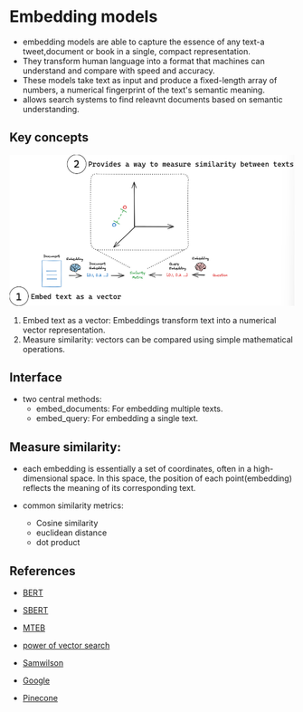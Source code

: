 # Embedding models

- embedding models are able to capture the essence of any text-a tweet,document or book in a single, compact representation.
- They transform human language into a format that machines can understand and compare with speed and accuracy.
- These models take text as input and produce a fixed-length array of numbers, a numerical fingerprint of the text's semantic meaning.
- allows search systems to find releavnt documents based on semantic understanding.

## Key concepts
![alt text](image-16.png)

1. Embed text as a vector: Embeddings transform text into a numerical vector representation.
2. Measure similarity: vectors can be compared using simple mathematical operations.

## Interface
- two central methods:
    - embed_documents: For embedding multiple texts.
    - embed_query: For embedding a single text.

## Measure similarity:

- each embedding is essentially a set of coordinates, often in a high-dimensional space. In this space, the position of each point(embedding) reflects the meaning of its corresponding text. 

- common similarity metrics:
    - Cosine similarity
    - euclidean distance
    - dot product

## References
- [BERT](https://www.nvidia.com/en-us/glossary/bert/)
- [SBERT](https://www.sbert.net/examples/sentence_transformer/training/sts/README.html)
- [MTEB](https://huggingface.co/blog/mteb)
- [power of vector search](https://cameronrwolfe.substack.com/p/the-basics-of-ai-powered-vector-search)
- [Samwilson](https://simonwillison.net/2023/Oct/23/embeddings/)

- [Google](https://developers.google.com/machine-learning/clustering/dnn-clustering/supervised-similarity)

- [Pinecone](https://www.pinecone.io/learn/vector-similarity/)